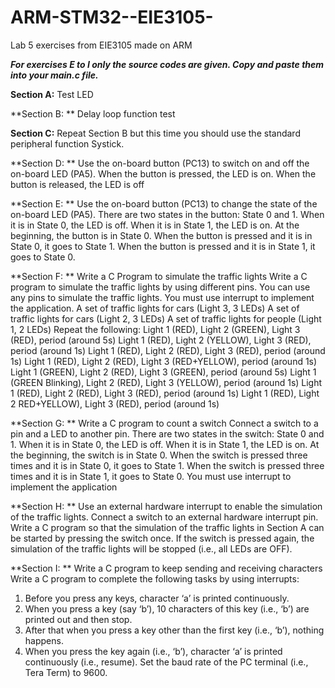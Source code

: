 # ARM-STM32--EIE3105-
Lab 5 exercises from EIE3105 made on ARM

**_For exercises E to I only the source codes are given. Copy and paste them into your main.c file._**


**Section A:**
Test LED

**Section B: **
Delay loop function test

**Section C:**
Repeat Section B but this time you should use the standard peripheral function Systick.

**Section D: **
Use the on-board button (PC13) to switch on and off the on-board LED (PA5). When the button is pressed, the LED is on. When the button is released, the LED is off

**Section E: **
Use the on-board button (PC13) to change the state of the on-board LED (PA5).
There are two states in the button: State 0 and 1. When it is in State 0, the LED is off. When 
it is in State 1, the LED is on. At the beginning, the button is in State 0. When the button is 
pressed and it is in State 0, it goes to State 1. When the button is pressed and it is in State 1, it goes to State 0.

**Section F: **
Write a C Program to simulate the traffic lights
Write a C program to simulate the traffic lights by using different pins. You can use any pins 
to simulate the traffic lights. You must use interrupt to implement the application.
A set of traffic lights for cars (Light 3, 3 LEDs)
A set of traffic lights for cars (Light 2, 3 LEDs) 
A set of traffic lights for people (Light 1, 2 LEDs)
Repeat the following:
Light 1 (RED), Light 2 (GREEN), Light 3 (RED), period (around 5s)
Light 1 (RED), Light 2 (YELLOW), Light 3 (RED), period (around 1s)
Light 1 (RED), Light 2 (RED), Light 3 (RED), period (around 1s)
Light 1 (RED), Light 2 (RED), Light 3 (RED+YELLOW), period (around 1s)
Light 1 (GREEN), Light 2 (RED), Light 3 (GREEN), period (around 5s)
Light 1 (GREEN Blinking), Light 2 (RED), Light 3 (YELLOW), period (around 1s)
Light 1 (RED), Light 2 (RED), Light 3 (RED), period (around 1s)
Light 1 (RED), Light 2 RED+YELLOW), Light 3 (RED), period (around 1s)

**Section G: **
Write a C program to count a switch
Connect a switch to a pin and a LED to another pin. There are two states in the switch: State 
0 and 1. When it is in State 0, the LED is off. When it is in State 1, the LED is on. At the 
beginning, the switch is in State 0. When the switch is pressed three times and it is in State 0, it goes to State 1. When the switch is pressed three times and it is in State 1, it goes to State 0. You must use interrupt to implement the application

**Section H: **
Use an external hardware interrupt to enable the simulation of the traffic lights. Connect a switch to an external hardware interrupt pin. Write a C program so that the simulation of the traffic lights in Section A can be started by pressing the switch once. If the switch is pressed again, the simulation of the traffic lights will be stopped (i.e., all LEDs are OFF).

**Section I: **
Write a C program to keep sending and receiving characters
Write a C program to complete the following tasks by using interrupts:
1. Before you press any keys, character ‘a’ is printed continuously.
2. When you press a key (say ‘b’), 10 characters of this key (i.e., ‘b’) are printed out and 
then stop.
3. After that when you press a key other than the first key (i.e., ‘b’), nothing happens.
4. When you press the key again (i.e., ‘b’), character ‘a’ is printed continuously (i.e., 
resume).
Set the baud rate of the PC terminal (i.e., Tera Term) to 9600.
